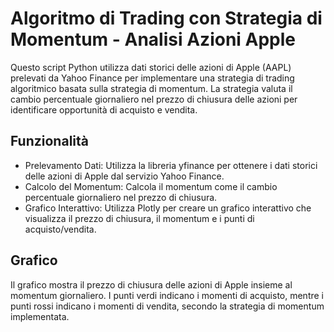 # Algoritmo di Trading con Strategia di Momentum - Analisi Azioni Apple

Questo script Python utilizza dati storici delle azioni di Apple (AAPL) prelevati da Yahoo Finance per implementare una strategia di trading algoritmico basata sulla strategia di momentum. La strategia valuta il cambio percentuale giornaliero nel prezzo di chiusura delle azioni per identificare opportunità di acquisto e vendita.

## Funzionalità
- Prelevamento Dati: Utilizza la libreria yfinance per ottenere i dati storici delle azioni di Apple dal servizio Yahoo Finance.
- Calcolo del Momentum: Calcola il momentum come il cambio percentuale giornaliero nel prezzo di chiusura.
- Grafico Interattivo: Utilizza Plotly per creare un grafico interattivo che visualizza il prezzo di chiusura, il momentum e i punti di acquisto/vendita.

## Grafico
Il grafico mostra il prezzo di chiusura delle azioni di Apple insieme al momentum giornaliero. I punti verdi indicano i momenti di acquisto, mentre i punti rossi indicano i momenti di vendita, secondo la strategia di momentum implementata.
